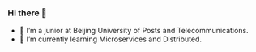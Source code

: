 ### Hi there 👋
- 🔭  I’m a junior at Beijing University of Posts and Telecommunications.
- 🌱 I’m currently learning Microservices and Distributed.
<!--
**gjjjj0101/gjjjj0101** is a ✨ _special_ ✨ repository because its `README.md` (this file) appears on your GitHub profile.

Here are some ideas to get you started:

- 🔭  I’m a junior at Beijing University of Posts and Telecommunications.
- 🌱 I’m currently learning Microservices and Distributed.
- 👯 I’m looking to collaborate on ...
- 🤔 I’m looking for help with ...
- 💬 Ask me about ...
- 📫 How to reach me: ...
- 😄 Pronouns: ...
- ⚡ Fun fact: ...
<a href="https://github.com/gjjjj0101/gjjjj0101">
  <img align="center" src="https://github-readme-stats.vercel.app/api?username=gjjjj0101&count_private=true&show_icons=true&theme=buefy&show_icons=true&include_all_commits=true" />
</a>
<a href="https://github.com/gjjjj0101/gjjjj0101">
  <img align="center" src="https://github-readme-stats.vercel.app/api/top-langs/?username=gjjjj0101&theme=buefy&layout=compact&langs_count=6" />
</a>
-->
